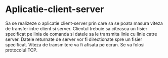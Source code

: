 # Aplicatie-client-server
Sa se realizeze o aplicatie client-server prin care sa se poata masura viteza de transfer intre client si
server. Clientul trebuie sa citeasca un fisier specificat pe linia de comanda si datele sa le transmita linie
cu linie catre server. Datele returnate de server vor fi directionate spre un fisier specificat. Viteza de
transmitere va fi afisata pe ecran. Se va folosi protocolul TCP.
